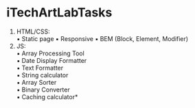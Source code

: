 # iTechArtLabTasks
1. HTML/CSS:</br>
    ▪️ Static page
    ▪️ Responsive
    ▪️ BEM (Block, Element, Modifier)
2. JS:</br>
    ▪️ Array Processing Tool</br>
    ▪️ Date Display Formatter</br>
    ▪️ Text Formatter</br>
    ▪️ String calculator</br>
    ▪️ Array Sorter</br>
    ▪️ Binary Converter</br>
    ▪️ Caching calculator*</br>
